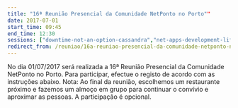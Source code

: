 ```yaml
---
title: "16ª Reunião Presencial da Comunidade NetPonto no Porto""
date: 2017-07-01
start_time: 09:45
end_time: 12:30
sessions: ["downtime-not-an-option-cassandra","net-apps-development-life-cycle"]
redirect_from: /reuniao/16a-reuniao-presencial-da-comunidade-netponto-no-porto/
---
```

No dia 01/07/2017 será realizada a 16ª Reunião Presencial da Comunidade NetPonto no Porto. Para participar, efectue o registo de acordo com as instruções abaixo.
Nota: Ao final da reunião, escolhemos um restaurante próximo e fazemos um almoço em grupo para continuar o convívio e aproximar as pessoas. A participação é opcional.